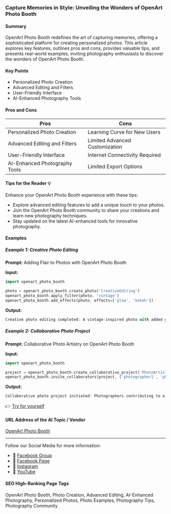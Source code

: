 ### Capture Memories in Style: Unveiling the Wonders of OpenArt Photo Booth

#### Summary
OpenArt Photo Booth redefines the art of capturing memories, offering a sophisticated platform for creating personalized photos. This article explores key features, outlines pros and cons, provides valuable tips, and presents real-world examples, inviting photography enthusiasts to discover the wonders of OpenArt Photo Booth.

#### Key Points
- Personalized Photo Creation
- Advanced Editing and Filters
- User-Friendly Interface
- AI-Enhanced Photography Tools

#### Pros and Cons

| Pros                              | Cons                              |
|-----------------------------------|-----------------------------------|
| Personalized Photo Creation       | Learning Curve for New Users      |
| Advanced Editing and Filters      | Limited Advanced Customization    |
| User-Friendly Interface           | Internet Connectivity Required   |
| AI-Enhanced Photography Tools     | Limited Export Options            |

#### Tips for the Reader 💡
Enhance your OpenArt Photo Booth experience with these tips:
- Explore advanced editing features to add a unique touch to your photos.
- Join the OpenArt Photo Booth community to share your creations and learn new photography techniques.
- Stay updated on the latest AI-enhanced tools for innovative photography.

#### Examples

##### Example 1: Creative Photo Editing
**Prompt:** Adding Flair to Photos with OpenArt Photo Booth

**Input:**
```dart
import openart_photo_booth

photo = openart_photo_booth.create_photo('CreativeEditing')
openart_photo_booth.apply_filter(photo, 'vintage')
openart_photo_booth.add_effects(photo, effects=['glow', 'bokeh'])
```

**Output:**
```dart
Creative photo editing completed: A vintage-inspired photo with added glow and bokeh effects.
```

##### Example 2: Collaborative Photo Project
**Prompt:** Collaborative Photo Artistry on OpenArt Photo Booth

**Input:**
```dart
import openart_photo_booth

project = openart_photo_booth.create_collaborative_project('PhotoArtistry')
openart_photo_booth.invite_collaborators(project, ['photographer1', 'photographer2'])
```

**Output:**
```dart
Collaborative photo project initiated: Photographers contributing to a shared canvas of photo artistry.
```

👉 [Try for yourself](https://openart.ai/photobooth)

#### URL Address of the AI Topic / Vendor
[OpenArt Photo Booth](https://openart.ai/photobooth)

---

Follow our Social Media for more information:

- 📘 [Facebook Group](https://www.facebook.com/groups/trionxai)
- 📄 [Facebook Page](https://www.facebook.com/ai.trionxai)
- 📸 [Instagram](https://www.instagram.com/trionxai/)
- 🎥 [YouTube](https://www.youtube.com/@robotdocs/)

#### SEO High-Ranking Page Tags
OpenArt Photo Booth, Photo Creation, Advanced Editing, AI-Enhanced Photography, Personalized Photos, Photo Examples, Photography Tips, Photography Community